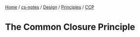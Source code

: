 [Home](https://mengxianbin.github.io) /
[cs-notes](https://mengxianbin.github.io/cs-notes/site) /
[Design](https://mengxianbin.github.io/cs-notes/site/Design) /
[Principles](https://mengxianbin.github.io/cs-notes/site/Design/Principles) /
[CCP](https://mengxianbin.github.io/cs-notes/site/Design/Principles/CCP)

# The Common Closure Principle